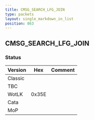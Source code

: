 ```yaml
---
title: CMSG_SEARCH_LFG_JOIN
type: packets
layout: single_markdown_in_list
position: 863
---
```


## CMSG_SEARCH_LFG_JOIN

### Status

Version    | Hex        | Comment
---------- | ---------- | ---------- 
Classic    |            |
TBC        |            |
WotLK      | 0x35E      |
Cata       |            |
MoP        |            |